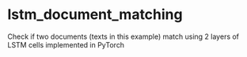 # lstm_document_matching
Check if two documents (texts in this example) match using 2 layers of LSTM cells implemented in PyTorch
